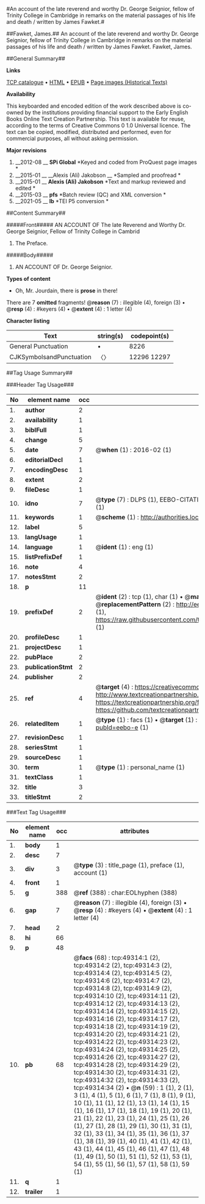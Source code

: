 #An account of the late reverend and worthy Dr. George Seignior, fellow of Trinity College in Cambridge in remarks on the material passages of his life and death / written by James Fawket.#

##Fawket, James.##
An account of the late reverend and worthy Dr. George Seignior, fellow of Trinity College in Cambridge in remarks on the material passages of his life and death / written by James Fawket.
Fawket, James.

##General Summary##

**Links**

[TCP catalogue](http://www.ota.ox.ac.uk/tcp/)  • 
[HTML](http://tei.it.ox.ac.uk/tcp/Texts-HTML/free/A40/A40996.html)  • 
[EPUB](http://tei.it.ox.ac.uk/tcp/Texts-EPUB/free/A40/A40996.epub) • 
[Page images (Historical Texts)](https://historicaltexts.jisc.ac.uk/eebo-11795991e)

**Availability**

This keyboarded and encoded edition of the work described above is co-owned by the
    institutions providing financial support to the Early English Books Online Text Creation
    Partnership. This text is available for reuse, according to the terms of  Creative Commons 0 1.0 Universal
    licence. The text can be copied, modified, distributed and performed, even for commercial
    purposes, all without asking permission.

**Major revisions**

1. __2012-08 __ __SPi Global__ *Keyed and coded from ProQuest page images *
1. __2015-01 __ __Alexis (Ali) Jakobson __ *Sampled and proofread *
1. __2015-01 __ __Alexis (Ali) Jakobson__ *Text and markup reviewed and edited *
1. __2015-03 __ __pfs__ *Batch review (QC) and XML conversion *
1. __2021-05 __ __lb__ *TEI P5 conversion *

##Content Summary##

#####Front#####
AN ACCOUNT OF The late Reverend and Worthy Dr. George Seignior, Fellow of Trinity College in Cambrid
1. The Preface.

#####Body#####

1. AN ACCOUNT OF Dr. George Seignior.

**Types of content**

  * Oh, Mr. Jourdain, there is **prose** in there!

There are 7 **omitted** fragments! 
 @__reason__ (7) : illegible (4), foreign (3)  •  @__resp__ (4) : #keyers (4)  •  @__extent__ (4) : 1 letter (4)

**Character listing**


|Text|string(s)|codepoint(s)|
|---|---|---|
|General Punctuation|•|8226|
|CJKSymbolsandPunctuation|〈〉|12296 12297|

##Tag Usage Summary##

###Header Tag Usage###

|No|element name|occ|attributes|
|---|---|---|---|
|1.|__author__|2||
|2.|__availability__|1||
|3.|__biblFull__|1||
|4.|__change__|5||
|5.|__date__|7| @__when__ (1) : 2016-02 (1)|
|6.|__editorialDecl__|1||
|7.|__encodingDesc__|1||
|8.|__extent__|2||
|9.|__fileDesc__|1||
|10.|__idno__|7| @__type__ (7) : DLPS (1), EEBO-CITATION (1), VID (1), EEBO-PROQUEST (1), STC (2), OCLC (1)|
|11.|__keywords__|1| @__scheme__ (1) : http://authorities.loc.gov/ (1)|
|12.|__label__|5||
|13.|__langUsage__|1||
|14.|__language__|1| @__ident__ (1) : eng (1)|
|15.|__listPrefixDef__|1||
|16.|__note__|4||
|17.|__notesStmt__|2||
|18.|__p__|11||
|19.|__prefixDef__|2| @__ident__ (2) : tcp (1), char (1)  •  @__matchPattern__ (2) : ([0-9\-]+):([0-9IVX]+) (1), (.+) (1)  •  @__replacementPattern__ (2) : http://eebo.chadwyck.com/downloadtiff?vid=$1&page=$2 (1), https://raw.githubusercontent.com/textcreationpartnership/Texts/master/tcpchars.xml#$1 (1)|
|20.|__profileDesc__|1||
|21.|__projectDesc__|1||
|22.|__pubPlace__|2||
|23.|__publicationStmt__|2||
|24.|__publisher__|2||
|25.|__ref__|4| @__target__ (4) : https://creativecommons.org/publicdomain/zero/1.0/ (1), http://www.textcreationpartnership.org/docs/. (1), https://textcreationpartnership.org/faq/#faq05 (1), https://github.com/textcreationpartnership (1)|
|26.|__relatedItem__|1| @__type__ (1) : facs (1)  •  @__target__ (1) : https://data.historicaltexts.jisc.ac.uk/view?pubId=eebo-e (1)|
|27.|__revisionDesc__|1||
|28.|__seriesStmt__|1||
|29.|__sourceDesc__|1||
|30.|__term__|1| @__type__ (1) : personal_name (1)|
|31.|__textClass__|1||
|32.|__title__|3||
|33.|__titleStmt__|2||


###Text Tag Usage###

|No|element name|occ|attributes|
|---|---|---|---|
|1.|__body__|1||
|2.|__desc__|7||
|3.|__div__|3| @__type__ (3) : title_page (1), preface (1), account (1)|
|4.|__front__|1||
|5.|__g__|388| @__ref__ (388) : char:EOLhyphen (388)|
|6.|__gap__|7| @__reason__ (7) : illegible (4), foreign (3)  •  @__resp__ (4) : #keyers (4)  •  @__extent__ (4) : 1 letter (4)|
|7.|__head__|2||
|8.|__hi__|66||
|9.|__p__|48||
|10.|__pb__|68| @__facs__ (68) : tcp:49314:1 (2), tcp:49314:2 (2), tcp:49314:3 (2), tcp:49314:4 (2), tcp:49314:5 (2), tcp:49314:6 (2), tcp:49314:7 (2), tcp:49314:8 (2), tcp:49314:9 (2), tcp:49314:10 (2), tcp:49314:11 (2), tcp:49314:12 (2), tcp:49314:13 (2), tcp:49314:14 (2), tcp:49314:15 (2), tcp:49314:16 (2), tcp:49314:17 (2), tcp:49314:18 (2), tcp:49314:19 (2), tcp:49314:20 (2), tcp:49314:21 (2), tcp:49314:22 (2), tcp:49314:23 (2), tcp:49314:24 (2), tcp:49314:25 (2), tcp:49314:26 (2), tcp:49314:27 (2), tcp:49314:28 (2), tcp:49314:29 (2), tcp:49314:30 (2), tcp:49314:31 (2), tcp:49314:32 (2), tcp:49314:33 (2), tcp:49314:34 (2)  •  @__n__ (59) : 1 (1), 2 (1), 3 (1), 4 (1), 5 (1), 6 (1), 7 (1), 8 (1), 9 (1), 10 (1), 11 (1), 12 (1), 13 (1), 14 (1), 15 (1), 16 (1), 17 (1), 18 (1), 19 (1), 20 (1), 21 (1), 22 (1), 23 (1), 24 (1), 25 (1), 26 (1), 27 (1), 28 (1), 29 (1), 30 (1), 31 (1), 32 (1), 33 (1), 34 (1), 35 (1), 36 (1), 37 (1), 38 (1), 39 (1), 40 (1), 41 (1), 42 (1), 43 (1), 44 (1), 45 (1), 46 (1), 47 (1), 48 (1), 49 (1), 50 (1), 51 (1), 52 (1), 53 (1), 54 (1), 55 (1), 56 (1), 57 (1), 58 (1), 59 (1)|
|11.|__q__|1||
|12.|__trailer__|1||
